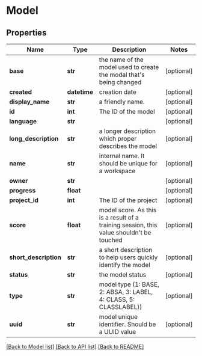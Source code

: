 # Model

## Properties
Name | Type | Description | Notes
------------ | ------------- | ------------- | -------------
**base** | **str** | the name of the model used to create the modal that&#39;s being changed | [optional] 
**created** | **datetime** | creation date | [optional] 
**display_name** | **str** | a friendly name. | [optional] 
**id** | **int** | The ID of the model | [optional] 
**language** | **str** |  | [optional] 
**long_description** | **str** | a longer description which proper describes the model | [optional] 
**name** | **str** | internal name. It should be unique for a workspace | [optional] 
**owner** | **str** |  | [optional] 
**progress** | **float** |  | [optional] 
**project_id** | **int** | The ID of the project | [optional] 
**score** | **float** | model score. As this is a result of a training session, this value shouldn&#39;t be touched | [optional] 
**short_description** | **str** | a short description to help users quickly identify the model | [optional] 
**status** | **str** | the model status | [optional] 
**type** | **str** | model type (1: BASE, 2: ABSA, 3: LABEL, 4: CLASS, 5: CLASSLABEL)) | [optional] 
**uuid** | **str** | model unique identifier. Should be a UUID value | [optional] 

[[Back to Model list]](../README.md#documentation-for-models) [[Back to API list]](../README.md#documentation-for-api-endpoints) [[Back to README]](../README.md)


